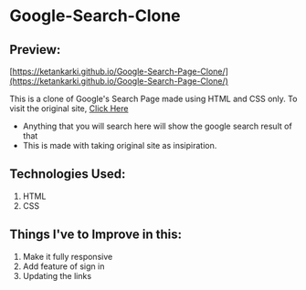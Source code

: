 # Google-Search-Clone

## Preview:
[https://ketankarki.github.io/Google-Search-Page-Clone/](https://ketankarki.github.io/Google-Search-Page-Clone/)

This is a clone of Google's Search Page made using HTML and CSS only.
To visit the original site, [Click Here](https://www.google.co.in/)

* Anything that you will search here will show the google search result of that
* This is made with taking original site as insipiration.

## Technologies Used:
1. HTML
2. CSS

## Things I've to Improve in this:
1. Make it fully responsive
2. Add feature of sign in
3. Updating the links


